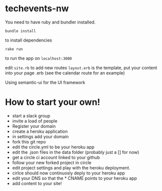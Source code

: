 # techevents-nw
You need to have ruby and bundler installed.

```
bundle install
```

to install dependencies

```
rake run
```

to run the app on `localhost:3000`

edit `site.rb` to add new routes
`layout.erb` is the template, put your content into your page .erb (see the calendar route for an example)

Using semantic-ui for the UI framework

# How to start your own!
 - start a slack group
 - invite a load of people
 - Register your domain
 - create a heroku application
 - in settings add your domain
 - fork this git repo
 - edit the circle.yml to be your heroku app
 - edit the .json files in the data folder (probably just a [] for now)
 - get a circle ci account linked to your github
 - follow your new forked project in circle
 - edit project settings and play with the heroku deployment.
 - cirlce should now continuosly deply to your heroku app
 - edit your DNS so that the * CNAME points to your heroku app
 - add content to your site!

